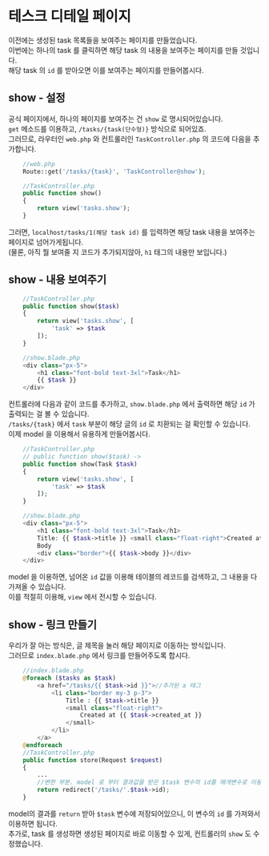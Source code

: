 # 테스크 디테일 페이지

이전에는 생성된 task 목록들을 보여주는 페이지를 만들었습니다.  
이번에는 하나의 task 를 클릭하면 해당 task 의 내용을 보여주는 페이지를 만들 것입니다.  
해당 task 의 `id` 를 받아오면 이를 보여주는 페이지를 만들어봅시다.

## show - 설정
공식 페이지에서, 하나의 페이지를 보여주는 건 `show` 로 명시되어있습니다.  
`get` 메소드를 이용하고, `/tasks/{task(단수형)}` 방식으로 되어있죠.  
그러므로, 라우터인 `web.php` 와 컨트롤러인 `TaskController.php` 의 코드에 다음을 추가합니다.  
```php
    //web.php
    Route::get('/tasks/{task}', 'TaskController@show');

    //TaskController.php
    public function show()
    {
        return view('tasks.show');
    }
```
그러면, `localhost/tasks/1(해당 task id)` 를 입력하면 해당 task 내용을 보여주는 페이지로 넘어가게됩니다.  
(물론, 아직 뭘 보여줄 지 코드가 추가되지않아, `h1` 태그의 내용만 보입니다.)  

## show - 내용 보여주기
```php
    //TaskController.php
    public function show($task)
    {
        return view('tasks.show', [
            'task' => $task
        ]);
    }

    //show.blade.php
    <div class="px-5">
        <h1 class="font-bold text-3xl">Task</h1>
        {{ $task }}
    </div>
```
컨트롤러에 다음과 같이 코드를 추가하고, `show.blade.php` 에서 출력하면 해당 `id` 가 출력되는 걸 볼 수 있습니다.  
`/tasks/{task}` 에서 `task` 부분이 해당 글의 `id` 로 치환되는 걸 확인할 수 있습니다.  
이제 model 을 이용해서 유용하게 만들어봅시다.  
```php
    //TaskController.php
    // public function show($task) ->
    public function show(Task $task)
    {
        return view('tasks.show', [
            'task' => $task
        ]);
    }

    //show.blade.php
    <div class="px-5">
        <h1 class="font-bold text-3xl">Task</h1>
        Title: {{ $task->title }} <small class="float-right">Created at: {{ $task->created_at }}</small> <br>
        Body
        <div class="border">{{ $task->body }}</div>
    </div>
```
model 을 이용하면, 넘어온 `id` 값을 이용해 테이블의 레코드를 검색하고, 그 내용을 다 가져올 수 있습니다.  
이를 적절히 이용해, `view` 에서 전시할 수 있습니다.  

## show - 링크 만들기
우리가 잘 아는 방식은, 글 제목을 눌러 해당 페이지로 이동하는 방식입니다.  
그러므로 `index.blade.php` 에서 링크를 만들어주도록 합시다.  
```php
    //index.blade.php
    @foreach ($tasks as $task)
        <a href="/tasks/{{ $task->id }}">//추가된 a 태그
            <li class="border my-3 p-3">
                Title : {{ $task->title }}
                <small class="float-right">
                    Created at {{ $task->created_at }}
                </small>
            </li>
        </a>
    @endforeach
    //TaskController.php
    public function store(Request $request)
    {
        ...
        //변한 부분. model 로 부터 결과값을 받은 $task 변수의 id를 매개변수로 이용
        return redirect('/tasks/'.$task->id);
    }
```
model의 결과를 `return` 받아 `$task` 변수에 저장되어있으니, 이 변수의 `id` 를 가져와서 이용하면 됩니다.  
추가로, task 를 생성하면 생성된 페이지로 바로 이동할 수 있게, 컨트롤러의 `show` 도 수정했습니다.  